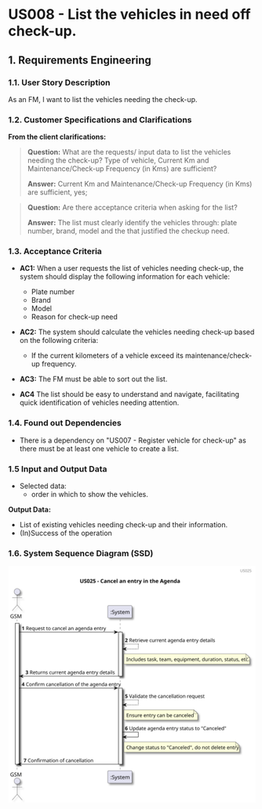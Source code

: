 # US008 - List the vehicles in need off check-up. 


## 1. Requirements Engineering

### 1.1. User Story Description

As an FM, I want to list the vehicles needing the check-up.

### 1.2. Customer Specifications and Clarifications 

**From the client clarifications:**

> **Question:** What are the requests/ input data to list the vehicles needing the check-up?
> Type of vehicle, Current Km and Maintenance/Check-up Frequency (in Kms) are sufficient?
>
> **Answer:** Current Km and Maintenance/Check-up Frequency (in Kms) are sufficient, yes;

> **Question:** Are there acceptance criteria when asking for the list?
>
> **Answer:** The list must clearly identify the vehicles through: plate number, brand, model and the that justified the checkup need.

### 1.3. Acceptance Criteria

* **AC1:** When a user requests the list of vehicles needing check-up, the system should display the following information for each vehicle:

    * Plate number
    * Brand 
    * Model
    * Reason for check-up need
  
* **AC2:** The system should calculate the vehicles needing check-up based on the following criteria:

  * If the current kilometers of a vehicle exceed its maintenance/check-up frequency.

* **AC3:** The FM must be able to sort out the list.
* **AC4** The list should be easy to understand and navigate, facilitating quick identification of vehicles needing attention.

### 1.4. Found out Dependencies

* There is a dependency on "US007 - Register vehicle for check-up" as there must be at least one vehicle to create a list.

### 1.5 Input and Output Data
	
* Selected data:
    * order in which to show the vehicles. 

**Output Data:**

* List of existing vehicles needing check-up and their information.
* (In)Success of the operation

### 1.6. System Sequence Diagram (SSD)

![us008](svg/us025-sequence_diagram.svg)


